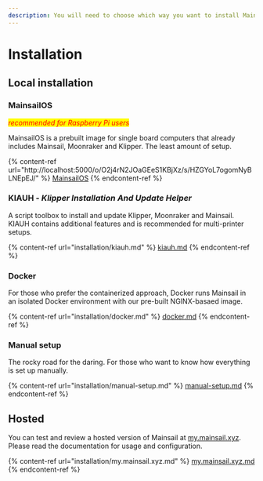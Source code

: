 ```yaml
---
description: You will need to choose which way you want to install Mainsail.
---
```


# Installation

## Local installation <a href="#local-installation" id="local-installation"></a>

### MainsailOS

_<mark style="color:red;">recommended for Raspberry Pi users</mark>_

MainsailOS is a prebuilt image for single board computers that already includes Mainsail, Moonraker and Klipper. The least amount of setup.

{% content-ref url="http://localhost:5000/o/O2j4rN2JOaGEeS1KBjXz/s/HZGYoL7ogomNyBLNEpEJ/" %}
[MainsailOS](http://localhost:5000/o/O2j4rN2JOaGEeS1KBjXz/s/HZGYoL7ogomNyBLNEpEJ/)
{% endcontent-ref %}

### KIAUH - _Klipper Installation And Update Helper_

A script toolbox to install and update Klipper, Moonraker and Mainsail. KIAUH contains additional features and is recommended for multi-printer setups.

{% content-ref url="installation/kiauh.md" %}
[kiauh.md](installation/kiauh.md)
{% endcontent-ref %}

### Docker

For those who prefer the containerized approach, Docker runs Mainsail in an isolated Docker environment with our pre-built NGINX-basaed image.

{% content-ref url="installation/docker.md" %}
[docker.md](installation/docker.md)
{% endcontent-ref %}

### Manual setup

The rocky road for the daring. For those who want to know how everything is set up manually.

{% content-ref url="installation/manual-setup.md" %}
[manual-setup.md](installation/manual-setup.md)
{% endcontent-ref %}

## Hosted <a href="#hosted" id="hosted"></a>

You can test and review a hosted version of Mainsail at [my.mainsail.xyz](http://my.mainsail.xyz). Please read the documentation for usage and configuration.

{% content-ref url="installation/my.mainsail.xyz.md" %}
[my.mainsail.xyz.md](installation/my.mainsail.xyz.md)
{% endcontent-ref %}
